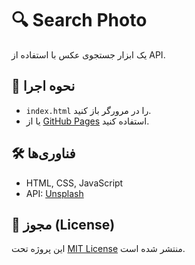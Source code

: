 # 🔍 Search Photo  
یک ابزار جستجوی عکس با استفاده از API.

## 🚀 نحوه اجرا
- `index.html` را در مرورگر باز کنید.
- یا از [GitHub Pages](https://raminxz.github.io/Apps/Search-photo/) استفاده کنید.

## 🛠 فناوری‌ها
- HTML, CSS, JavaScript
- API: [Unsplash](https://unsplash.com/developers)

## 📜 مجوز (License)
این پروژه تحت [MIT License](LICENSE) منتشر شده است.
